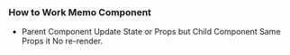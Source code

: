 ### How to Work Memo Component
- Parent Component Update State or Props but Child Component Same Props it No re-render.

